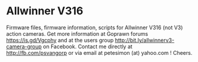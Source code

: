 # Allwinner V316
Firmware files, firmware information, scripts for Allwinner V316 (not V3) action cameras. Get more information at Goprawn forums https://is.gd/Vgcphy and at the users group http://bit.ly/allwinnerv3-camera-group on Facebook. Contact me directly at http://fb.com/psvangorp or via email at petesimon (at) yahoo.com ! Cheers.
